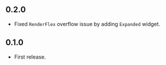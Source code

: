 ## 0.2.0

- Fixed `RenderFlex` overflow issue by adding `Expanded` widget.

## 0.1.0

- First release.
